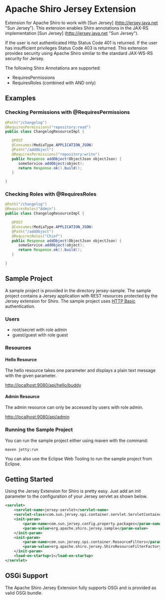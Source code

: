 Apache Shiro Jersey Extension
============

Extension for Apache Shiro to work with [Sun Jersey] (http://jersey.java.net "Sun Jersey"). This extension enables Shiro annotations in the JAX-RS implementation [Sun Jersey] (http://jersey.java.net "Sun Jersey"). 

If the user is not authenticated Http Status Code 401 is returned. If the user has insufficient privileges Status Code 403 is returned. This extension provides security using Apache Shiro 
similar to the standard JAX-WS-RS security for Jersey.

The following Shiro Annotations are supported:
+ RequiresPermissions
+ RequiresRoles (combined with AND only)

Examples
-------------

### Checking Permissions with @RequiresPermissions ######
```java
@Path("/changelog") 
@RequiresPermissions("repository:read") 
public class ChangelogResourceImpl { 

   @POST 
   @Consumes(MediaType.APPLICATION_JSON) 
   @Path("/addObject") 
   @RequiresPermissions("repository:write") 
   public Response addObject(ObjectJson objectJson) { 
      someService.addObject(object); 
      return Response.ok().build(); 
   }

} 
```

### Checking Roles with @RequiresRoles ######
```java
@Path("/changelog") 
@RequiresRoles("Admin") 
public class ChangelogResourceImpl { 

   @POST 
   @Consumes(MediaType.APPLICATION_JSON) 
   @Path("/addObject") 
   @RequiresRoles("Chief") 
   public Response addObject(ObjectJson objectJson) { 
      someService.addObject(object); 
      return Response.ok().build(); 
   }

} 
```

Sample Project
-------------
A sample project is provided in the directory jersey-sample. The sample project contains
a Jersey application with REST resources protected by the Jersey extension for Shiro. The 
sample project uses [HTTP Basic](http://en.wikipedia.org/wiki/Basic_access_authentication) 
authentication.

### Users ######
+ root/secret with role admin
+ guest/guest with role guest

### Resources ######
#### Hello Resource ######
The hello resource takes one parameter and displays a plain text message with the given
parameter.

[http://localhost:9080/api/hello/buddy](http://localhost:9080/api/hello/buddy)

#### Admin Resource ######
The admin resource can only be accessed by users with role admin.

[http://localhost:9080/api/admin](http://localhost:9080/api/admin)

### Running the Sample Project ######
You can run the sample project either using maven with the command:

    maven jetty:run

You can also use the Eclipse Web Tooling to run the sample project from Eclipse.

Getting Started
-------------
Using the Jersey Extension for Shiro is pretty easy. Just add an init parameter to 
the configuration of your Jersey servlet as shown below.

```xml
<servlet>
	<servlet-name>jersey-servlet</servlet-name>
	<servlet-class>com.sun.jersey.spi.container.servlet.ServletContainer</servlet-class>
	<init-param>
		<param-name>com.sun.jersey.config.property.packages</param-name>
		<param-value>org.apache.shiro.jersey.sample</param-value>
	</init-param>
    <init-param>
        <param-name>com.sun.jersey.spi.container.ResourceFilters</param-name>
        <param-value>org.apache.shiro.jersey.ShiroResourceFilterFactory</param-value>
    </init-param>
	<load-on-startup>1</load-on-startup>
</servlet>
```

OSGi Support
-------------
The Apache Shiro Jersey Extension fully supports OSGi and is provided as valid OSGi bundle.
